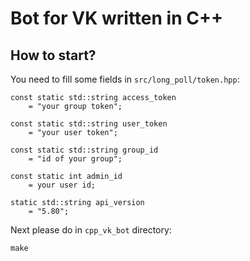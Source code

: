 # Bot for VK written in C++

## How to start?

You need to fill some fields in `src/long_poll/token.hpp`:

```
const static std::string access_token
    = "your group token";
```

```
const static std::string user_token
    = "your user token";
```

```
const static std::string group_id
    = "id of your group";
```

```
const static int admin_id
    = your user id;
```

```
static std::string api_version
    = "5.80";
```

Next please do in `cpp_vk_bot` directory:

```
make
```
